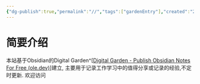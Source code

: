 ```yaml
---
{"dg-publish":true,"permalink":"//","tags":["gardenEntry"],"created":"2024-02-05T15:27:18.198+08:00","updated":"2024-02-05T16:41:32.153+08:00"}
---
```


# 简要介绍

本站基于Obsidian的Digital Garden^[[Digital Garden - Publish Obsidian Notes For Free (ole.dev)](https://dg-docs.ole.dev/)]建立, 主要用于记录工作学习中的值得分享或记录的经验,不定时更新.
欢迎访问